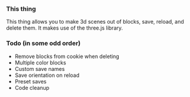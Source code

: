 ### This thing
This thing allows you to make 3d scenes out of blocks, save, reload, and delete them. It makes use of the three.js library.

### Todo (in some odd order)
+ Remove blocks from cookie when deleting
+ Multiple color blocks
+ Custom save names
+ Save orientation on reload
+ Preset saves
+ Code cleanup
